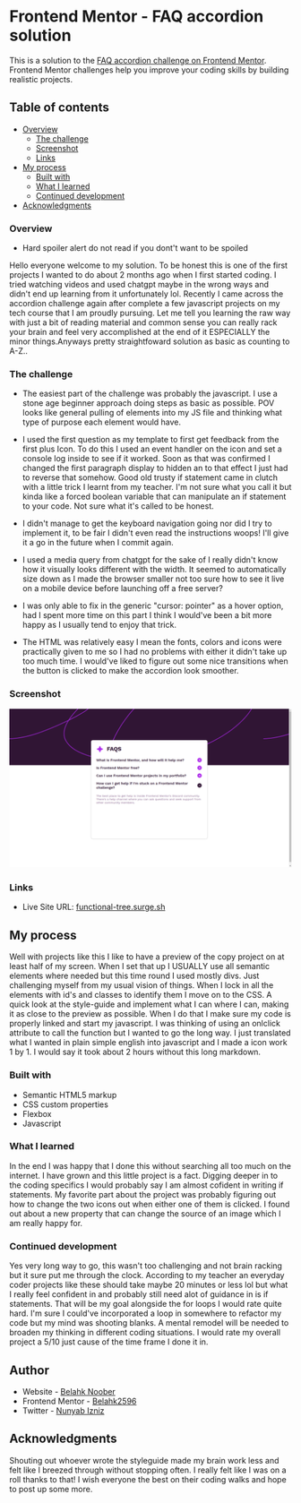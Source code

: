 # Frontend Mentor - FAQ accordion solution

This is a solution to the [FAQ accordion challenge on Frontend Mentor](https://www.frontendmentor.io/challenges/faq-accordion-wyfFdeBwBz). Frontend Mentor challenges help you improve your coding skills by building realistic projects. 

## Table of contents

- [Overview](#overview)
  - [The challenge](#the-challenge)
  - [Screenshot](#screenshot)
  - [Links](#links)
- [My process](#my-process)
  - [Built with](#built-with)
  - [What I learned](#what-i-learned)
  - [Continued development](#continued-development)
- [Acknowledgments](#acknowledgments)

### Overview
- Hard spoiler alert do not read if you dont't want to be spoiled

Hello everyone welcome to my solution. To be honest this is one of the first projects I wanted to do about 2 months ago when I first started coding. I tried watching videos and used chatgpt maybe in the wrong ways and didn't end up learning from it unfortunately lol. Recently I came across the accordion challenge again after complete a few javascript projects on my tech course that I am proudly pursuing. Let me tell you learning the raw way with just a bit of reading material and common sense you can really rack your brain and feel very accomplished at the end of it ESPECIALLY the minor things.Anyways pretty straightfoward solution as basic as counting to A-Z.. 

### The challenge

- The easiest part of the challenge was probably the javascript. I use a stone age beginner approach doing steps as basic as possible. POV looks like general pulling of elements into my JS file and thinking what type of purpose each element would have.

- I used the first question as my template to first get feedback from the first plus Icon. To do this I used an event handler on the icon and set a console log inside to see if it worked. Soon as that was confirmed I changed the first paragraph display to hidden an to that effect I just had to reverse that somehow. Good old trusty if statement came in clutch with a little trick I learnt from my teacher. I'm not sure what you call it but kinda like a forced boolean variable that can manipulate an if statement to your code. Not sure what it's called to be honest. 
- I didn't manage to get the keyboard navigation going nor did I try to implement it, to be fair I didn't even read the instructions woops! I'll give it a go in the future when I commit again.

- I used a media query from chatgpt for the sake of I really didn't know how it visually looks different with the width. It seemed to automatically size down as I made the browser smaller not too sure how to see it live on a mobile device before launching off a free server?

- I was only able to fix in the generic "cursor: pointer" as a hover option, had I spent more time on this part I think I would've been a bit more happy as I usually tend to enjoy that trick. 

- The HTML was relatively easy I mean the fonts, colors and icons were practically given to me so I had no problems with either it didn't take up too much time. I would've liked to figure out some nice transitions when the button is clicked to make the accordion look smoother.

### Screenshot

![My solution](assets/images/Screenshot%20from%202024-11-03%2000-44-17.png)



### Links 

- Live Site URL: [functional-tree.surge.sh
](functional-tree.surge.sh
)

## My process
Well with projects like this I like to have a preview of the copy project on at least half of my screen. When I set that up I USUALLY use all semantic elements where needed but this time round I used mostly divs. Just challenging myself from my usual vision of things. When I lock in all the elements with id's and classes to identify them I move on to the CSS. A quick look at the style-guide and implement what I can where I can, making it as close to the preview as possible. When I do that I make sure my code is properly linked and start my javascript. I was thinking of using an onlclick attribute to call the function but I wanted to go the long way. I just translated what I wanted in plain simple english into javascript and I made a icon work 1 by 1. I would say it took about 2 hours without this long markdown.

### Built with

- Semantic HTML5 markup
- CSS custom properties
- Flexbox
- Javascript
### What I learned

In the end I was happy that I done this without searching all too much on the internet. I have grown and this little project is a fact. Digging deeper in to the coding specifics I would probably say I am almost cofident in writing if statements. My favorite part about the project was probably figuring out how to change the two icons out when either one of them is clicked. I found out about a new property that can change the source of an image which I am really happy for. 

### Continued development

Yes very long way to go, this wasn't too challenging and not brain racking but it sure put me through the clock. According to my teacher an everyday coder projects like these should take maybe 20 minutes or less lol but what I really feel confident in and probably still need alot of guidance in is if statements. That will be my goal alongside the for loops I would rate quite hard. I'm sure I could've incorporated a loop in somewhere to refactor my code but my mind was shooting blanks. A mental remodel will be needed to broaden my thinking in different coding situations. I would rate my overall project a 5/10 just cause of the time frame I done it in.


## Author

- Website - [Belahk Noober](https://www.your-site.com)
- Frontend Mentor - [Belahk2596](https://www.frontendmentor.io/profile/yourusername)
- Twitter - [Nunyab Izniz](https://www.twitter.com/yourusername)


## Acknowledgments

Shouting out whoever wrote the styleguide made my brain work less and felt like I breezed through without stopping often. I really felt like I was on a roll thanks to that! I wish everyone the best on their coding walks and hope to post up some more. 
